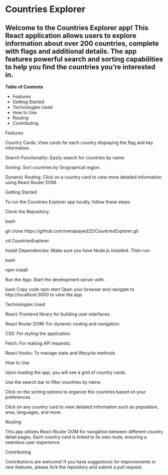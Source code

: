 <h1>Countries Explorer</h1>
<h2>Welcome to the Countries Explorer app! This React application allows users to explore information about over 200 countries, complete with flags and additional details. The app features powerful search and sorting capabilities to help you find the countries you’re interested in.</h2>

<b>Table of Contents</b>
<ul>
<li>Features</li>
<li>Getting Started</li>
<li>Technologies Used</li>
<li>How to Use</li>
<li>Routing</li>
<li>Contributing</li>
</ul>
  
<bold>Features</bold>
<p>Country Cards: View cards for each country displaying the flag and key information.</p>
<p>Search Functionality: Easily search for countries by name.</p>
<p>Sorting: Sort countries by Grographcal region.</p>
<p>Dynamic Routing: Click on a country card to view more detailed information using React Router DOM.</p>
  
<bold>Getting Started</bold>
<p>To run the Countries Explorer app locally, follow these steps:</p>

<bold>Clone the Repository:</bold>

bash

<p>git clone https://github.com/merajsayed22/CountriesExplorer.git</p>

<p>cd CountriesExplorer</p>

<p>Install Dependencies: Make sure you have Node.js installed. Then run: </p>

<p>bash

npm install

Run the App: Start the development server with:

bash
Copy code
npm start
Open your browser and navigate to http://localhost:3000 to view the app.</p>

<bold>Technologies Used</bold>

<p>React: Frontend library for building user interfaces.</p>
<p>React Router DOM: For dynamic routing and navigation.</p>
<p>CSS: For styling the application.</p>
<p>Fetch: For making API requests.</p>
<p>React Hooks: To manage state and lifecycle methods.</p>
  
<bold>How to Use</bold>

<p>Upon loading the app, you will see a grid of country cards.</p>
<p>Use the search bar to filter countries by name.</p>
<p>Click on the sorting options to organize the countries based on your preferences.</p>
<p>Click on any country card to view detailed information such as population, area, languages, and more.</p>
  
<bold>Routing</bold>
<p>This app utilizes React Router DOM for navigation between different country detail pages. Each country card is linked to its own route, ensuring a seamless user experience.</p>

<bold>Contributing</bold>
<p>Contributions are welcome! If you have suggestions for improvements or new features, please fork the repository and submit a pull request.</p>
